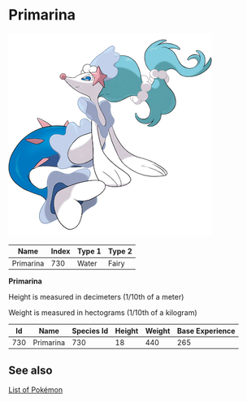 # Primarina


![Primarina](images/730.png)

| **Name** | **Index** | **Type 1** | **Type 2** |
|----|----|----|----|
| Primarina | 730 | Water | Fairy  |

**Primarina** 


Height is measured in decimeters (1/10th of a meter)

Weight is measured in hectograms (1/10th of a kilogram)

| **Id** | **Name** | **Species Id** | **Height** | **Weight** | **Base Experience** |
|--------|----------|----------------|------------|------------|---------------------|
| 730 | Primarina | 730 | 18 | 440 | 265 |


## See also

[List of Pokémon](../pokemon.md)
